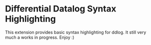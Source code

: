 # Differential Datalog Syntax Highlighting

This extension provides basic syntax highlighting for ddlog. It still very much a works in progress. Enjoy :)
